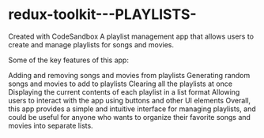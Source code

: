 # redux-toolkit---PLAYLISTS-
Created with CodeSandbox
A playlist management app that allows users to create and manage playlists for songs and movies.

Some of the key features of this app:

Adding and removing songs and movies from playlists
Generating random songs and movies to add to playlists
Clearing all the playlists at once
Displaying the current contents of each playlist in a list format
Allowing users to interact with the app using buttons and other UI elements
Overall, this app provides a simple and intuitive interface for managing playlists, and could be useful for anyone who wants to organize their favorite songs and movies into separate lists.
